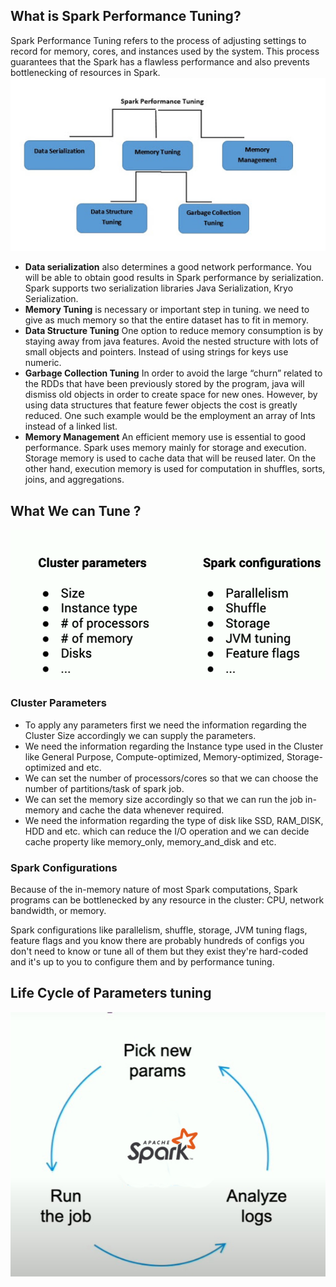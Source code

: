 ## What is Spark Performance Tuning?

Spark Performance Tuning refers to the process of adjusting settings to record for memory, cores, and instances used by the system. This process guarantees that the Spark has a flawless performance and also prevents bottlenecking of resources in Spark.
![Spark](https://github.com/gurditsingh/blog/blob/gh-pages/_screenshots/spark-tuning.jpg?raw=true)

 - **Data serialization** also determines a good network performance. You will be able to obtain good results in Spark performance by serialization. Spark supports two serialization libraries Java Serialization, Kryo Serialization.
 - **Memory Tuning** is necessary or important step in tuning. we need to give as much memory so that the entire dataset has to fit in memory.
 -  **Data Structure Tuning** One option to reduce memory consumption is by staying away from java features. Avoid the nested structure with lots of small objects and pointers. Instead of using strings for keys use numeric.
 -  **Garbage Collection Tuning** In order to avoid the large “churn” related to the RDDs that have been previously stored by the program, java will dismiss old objects in order to create space for new ones. However, by using data structures that feature fewer objects the cost is greatly reduced. One such example would be the employment an array of Ints instead of a linked list.
 -  **Memory Management** An efficient memory use is essential to good performance. Spark uses memory mainly for storage and execution. Storage memory is used to cache data that will be reused later. On the other hand, execution memory is used for computation in shuffles, sorts, joins, and aggregations.

## What We can Tune ?

![Spark](https://github.com/gurditsingh/blog/blob/gh-pages/_screenshots/spark-tuning2.png?raw=true)

### Cluster Parameters

 - To apply any parameters first we need the information regarding the Cluster Size accordingly we can supply the parameters.
 - We need the information regarding the Instance type used in the Cluster like General Purpose, Compute-optimized, Memory-optimized, Storage-optimized and etc.
 - We can set the number of processors/cores so that we can choose the number of partitions/task of spark job.
 - We can set the memory size accordingly so that we can run the job in-memory and cache the data whenever required.
 - We need the information regarding the type of disk like SSD, RAM_DISK, HDD and etc. which can reduce the I/O operation and we can decide cache property like memory_only, memory_and_disk and etc.  

### Spark Configurations
Because of the in-memory nature of most Spark computations, Spark programs can be bottlenecked by any resource in the cluster: CPU, network bandwidth, or memory. 

Spark configurations like parallelism, shuffle, storage, JVM tuning flags, feature flags and you know there are probably hundreds of configs you don't need to know or tune all of them but they exist they're hard-coded and it's up to you to configure them and by performance tuning.

## Life Cycle of Parameters tuning
![Spark](https://github.com/gurditsingh/blog/blob/gh-pages/_screenshots/spark-tune-lifecycle.jpg?raw=true)




<!--stackedit_data:
eyJoaXN0b3J5IjpbMjEyMzQ5MDc3OCwxNjE5MTI3MTk4LDE5OD
gzOTMzMjgsMTg3Nzc2OTQ1NSwyMDE0MDU3Nzg1LC0xMDU1ODE0
ODA3LC0xNzc2NDE1Mzc0LDE2MDY5MzYwOTcsNTg0NzczODM5LD
E0MzcyOTE2NDUsLTIwODg3NDY2MTIsMzkwODI3Njk3LC02NDA2
ODg3NjUsNDU0MDk4MjkwLC0xMjQ1NjE5MTE0LDE2Mjc4NTQwMT
csLTE3OTc3MDI2NDgsLTE2NTQzMDAzNSw3ODYzODM0ODUsLTcz
MDM2MTMyN119
-->